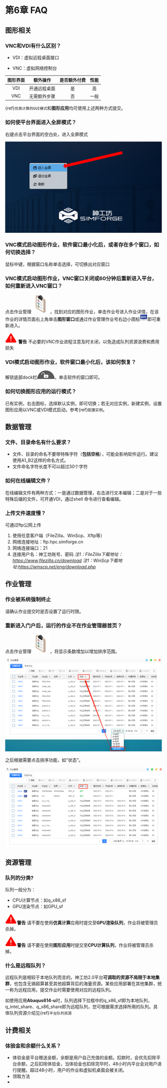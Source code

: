 # 第6章 FAQ
## 图形相关

### VNC和VDI有什么区别？

- VDI：虚拟远程桌面接口

- VNC：虚拟网络控制台

|  图形界面   | 额外操作  | 是否额外付费 |  性能 |
|  :----:  | :----:  |  :----:  |  :----:  | 
| VDI  | 开通远程桌面|是 | 高 |
| VNC  | 无需额外步骤 | 否 | 一般 |

{ref}`仿真计算的GUI模式`和**图形应用**均可使用上述两种方式提交。

### 如何使平台界面进入全屏模式？

右键点击平台界面的空白处，进入全屏模式

![全屏](figs/faq/quanping.png)

### VNC模式启动图形作业，软件窗口最小化后，或者存在多个窗口，如何切换选择？

鼠标中键，根据窗口名称单击选择，可切换出对应窗口

### VNC模式启动图形作业，VNC窗口关闭或60分钟后重新进入平台，如何重新进入VNC窗口？

点击作业管理![](figs/fre/work_mgt.png)，找到对应的图形作业，单击作业号进入作业详情，在该作业的详情页面右上角单击**图形窗口**或通过作业管理作业号右边小图标![](figs/web.png)即可重新进入。

![](figs/warn.png) **警告** 
不必要的VNC作业进程注意及时关闭，以免造成队列资源浪费和费用损失

### VDI模式启动图形作业，软件窗口最小化后，该如何恢复？

解锁底部dock栏![](figs/fre/unlock.png)，单击软件的窗口即可。

### 如何切换图形应用的运行模式？

已有实例，右击图标，选择默认实例，即可切换；若无对应实例，新建实例，设置图形应用以VNC或VDI模式启动。参考{ref}`配置实例`。

## 数据管理
### 文件、目录命名有什么要求？

- 文件、目录的命名不要带特殊字符（**包括空格**），可能会影响软件运行。建议使用A1_B2这样的命名方式。
- 文件命名字符长度不可以超过30个字符

### 如何在线编辑文件？

在线编辑文件有两种方式：一是通过数据管理，右击进行文本编辑；二是对于一些特殊后缀的文件，可开通VDI，通过shell 命令进行查看编辑。

### 上传文件速度慢？

可通过ftp公网上传

1. 使用任意客户端（FileZilla、WinScp、Xftp等）
2. 网络连接地址：ftp.hpc.simforge.cn
3. 网络连接端口：21
4. 连接用户名：神工坊账号、密码
*注1：FileZilla下载地址：https://www.filezilla.cn/download*
*注1：WinScp下载地址:https://winscp.net/eng/download.php*

## 作业管理

### 作业被系统强制终止

请确认作业提交时是否设置了运行时限。

### 重新进入门户后，运行的作业不在作业管理器首页？
点击作业管理![](figs/fre/work_mgt.png)，将显示条数增加以增加排序范围。

![](figs/faq/shaixuan.png)

之后根据需要点击排序功能，如“状态”。

![](figs/faq/shaixuan2.png)

## 资源管理
### 队列的分类?

队列一般分为：
- CPU计算节点：如q_x86_sf
- GPU渲染节点：如GPU_sf

![](figs/warn.png)**警告** 请不要在使用**仿真计算**应用时提交至**GPU渲染队列**，作业将被管理员杀掉。

![](figs/warn.png)**警告** 请不要在使用**图形应用**时提交至**CPU计算队列**，作业将被管理员杀掉。

### 什么是远程队列？

远程队列是相较于本地队列而言的。神工坊2.0平台**可调取的资源不局限于本地集群**，也包含无锡超算甚至其他超算背后的海量资源。某些应用部署在其他集群，统一称为远程应用，提交作业时需要使用对应的远程队列。

如使用应用**Abaqus614-u**时，队列选择下拉框中的q_x86_sf即为本地队列，q_intel_share、q_x86_share即为远程队列，您可根据需求选择所用的队列。具体队列资源介绍见{ref}`平台队列资源`

## 计费相关

### 体验金和余额什么关系？

- 体验金是平台赠送金额，余额是用户自己充值的金额。扣款时，会优先扣除平台余额，之后扣除体验金，当体验金也扣除完毕时，48小时内平台会对用户进行提醒。超过48小时，用户的作业和虚拟机桌面会被关闭。
- 领取方法
- 

